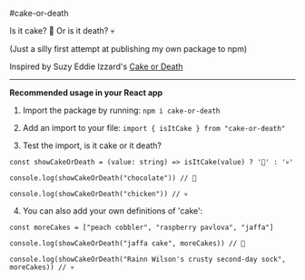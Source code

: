 #cake-or-death

Is it cake? 🎂 Or is it death? 💀

(Just a silly first attempt at publishing my own package to npm)

Inspired by Suzy Eddie Izzard's [Cake or Death](https://www.youtube.com/watch?v=rZVjKlBCvhg)

---

**Recommended usage in your React app**

1. Import the package by running: `npm i cake-or-death`

2. Add an import to your file: `import { isItCake } from "cake-or-death"`

3. Test the import, is it cake or it death?

```
const showCakeOrDeath = (value: string) => isItCake(value) ? '🎂' : '💀'

console.log(showCakeOrDeath("chocolate")) // 🎂

console.log(showCakeOrDeath("chicken")) // 💀
```

4. You can also add your own definitions of 'cake':

```
const moreCakes = ["peach cobbler", "raspberry pavlova", "jaffa"]

console.log(showCakeOrDeath("jaffa cake", moreCakes)) // 🎂

console.log(showCakeOrDeath("Rainn Wilson's crusty second-day sock", moreCakes)) // 💀
```
